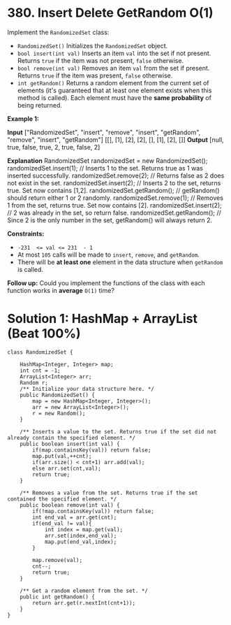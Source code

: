 # 380. Insert Delete GetRandom O(1)
Implement the  `RandomizedSet`  class:

-   `RandomizedSet()`  Initializes the  `RandomizedSet`  object.
-   `bool insert(int val)`  Inserts an item  `val`  into the set if not present. Returns  `true`  if the item was not present,  `false`  otherwise.
-   `bool remove(int val)`  Removes an item  `val`  from the set if present. Returns  `true`  if the item was present,  `false`  otherwise.
-   `int getRandom()`  Returns a random element from the current set of elements (it's guaranteed that at least one element exists when this method is called). Each element must have the  **same probability**  of being returned.

**Example 1:**

**Input**
["RandomizedSet", "insert", "remove", "insert", "getRandom", "remove", "insert", "getRandom"]
[[], [1], [2], [2], [], [1], [2], []]
**Output**
[null, true, false, true, 2, true, false, 2]

**Explanation**
RandomizedSet randomizedSet = new RandomizedSet();
randomizedSet.insert(1); // Inserts 1 to the set. Returns true as 1 was inserted successfully.
randomizedSet.remove(2); // Returns false as 2 does not exist in the set.
randomizedSet.insert(2); // Inserts 2 to the set, returns true. Set now contains [1,2].
randomizedSet.getRandom(); // getRandom() should return either 1 or 2 randomly.
randomizedSet.remove(1); // Removes 1 from the set, returns true. Set now contains [2].
randomizedSet.insert(2); // 2 was already in the set, so return false.
randomizedSet.getRandom(); // Since 2 is the only number in the set, getRandom() will always return 2.

**Constraints:**

-   `-231  <= val <= 231  - 1`
-   At most  `105`  calls will be made to  `insert`,  `remove`, and  `getRandom`.
-   There will be  **at least one**  element in the data structure when  `getRandom`  is called.

**Follow up:** Could you implement the functions of the class with each function works in **average**  `O(1)` time?

# Solution 1: HashMap + ArrayList (Beat 100%)
```
class RandomizedSet {

    HashMap<Integer, Integer> map;
    int cnt = -1;
    ArrayList<Integer> arr;
    Random r;
    /** Initialize your data structure here. */
    public RandomizedSet() {
        map = new HashMap<Integer, Integer>();
        arr = new ArrayList<Integer>();
        r = new Random();
    }
    
    /** Inserts a value to the set. Returns true if the set did not already contain the specified element. */
    public boolean insert(int val) {
        if(map.containsKey(val)) return false;
        map.put(val,++cnt);
        if(arr.size() < cnt+1) arr.add(val);
        else arr.set(cnt,val);
        return true;
    }
    
    /** Removes a value from the set. Returns true if the set contained the specified element. */
    public boolean remove(int val) {
        if(!map.containsKey(val)) return false;
        int end_val = arr.get(cnt);
        if(end_val != val){
            int index = map.get(val);    
            arr.set(index,end_val);
            map.put(end_val,index);
        }
        
        map.remove(val);
        cnt--;
        return true;
    }
    
    /** Get a random element from the set. */
    public int getRandom() {
        return arr.get(r.nextInt(cnt+1));
    }
}
```